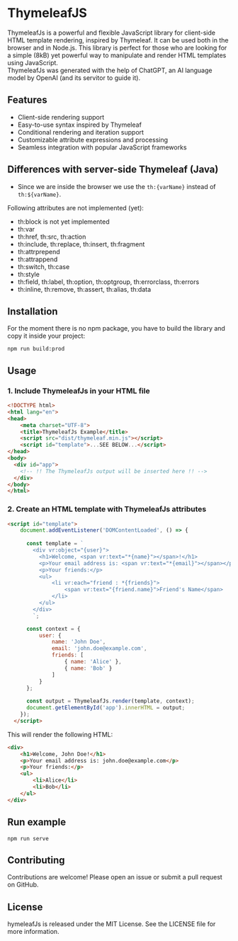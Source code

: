 # ThymeleafJS 

ThymeleafJs is a powerful and flexible JavaScript library for client-side HTML template rendering, inspired by Thymeleaf. 
It can be used both in the browser and in Node.js.
This library is perfect for those who are looking for a simple (8kB) yet powerful way to manipulate and render HTML templates using JavaScript.  
ThymeleafJs was generated with the help of ChatGPT, an AI language model by OpenAI (and its servitor to guide it).

## Features

- Client-side rendering support
- Easy-to-use syntax inspired by Thymeleaf
- Conditional rendering and iteration support
- Customizable attribute expressions and processing
- Seamless integration with popular JavaScript frameworks

## Differences with server-side Thymeleaf (Java)  

- Since we are inside the browser we use the `th:{varName}` instead of `th:${varName}`.

Following attributes are not implemented (yet):  

- th:block is not yet implemented 
- th:var
- th:href, th:src, th:action
- th:include, th:replace, th:insert, th:fragment
- th:attrprepend
- th:attrappend
- th:switch, th:case
- th:style
- th:field, th:label, th:option, th:optgroup, th:errorclass, th:errors
- th:inline, th:remove, th:assert, th:alias, th:data

## Installation

For the moment there is no npm package, you have to build the library and copy it inside your project:  

`npm run build:prod`

## Usage  

### 1. Include ThymeleafJs in your HTML file

``` html
<!DOCTYPE html>
<html lang="en">
<head>
    <meta charset="UTF-8">
    <title>ThymeleafJs Example</title>
    <script src="dist/thymeleaf.min.js"></script>
    <script id="template">...SEE BELOW...</script>
</head>
<body>
  <div id="app">
    <!-- !! The ThymeleafJs output will be inserted here !! -->
  </div>
</body>
</html>
```

### 2. Create an HTML template with ThymeleafJs attributes

``` html
<script id="template">
    document.addEventListener('DOMContentLoaded', () => {
      
      const template = `
        <div vr:object="{user}">
          <h1>Welcome, <span vr:text="*{name}"></span>!</h1>
          <p>Your email address is: <span vr:text="*{email}"></span></p>
          <p>Your friends:</p>
          <ul>
              <li vr:each="friend : *{friends}">
                  <span vr:text="{friend.name}">Friend's Name</span>
              </li>
          </ul>
        </div>
        `;

      const context = {
          user: {
              name: 'John Doe',
              email: 'john.doe@example.com',
              friends: [
                  { name: 'Alice' },
                  { name: 'Bob' }
              ]
          }
      };
      
      const output = ThymeleafJs.render(template, context);
      document.getElementById('app').innerHTML = output;
    });
  </script>
```

This will render the following HTML:  

``` html
<div>
    <h1>Welcome, John Doe!</h1>
    <p>Your email address is: john.doe@example.com</p>
    <p>Your friends:</p>
    <ul>
        <li>Alice</li>
        <li>Bob</li>
    </ul>
</div>
```


## Run example  

`npm run serve`

## Contributing

Contributions are welcome! Please open an issue or submit a pull request on GitHub.

## License  

hymeleafJs is released under the MIT License. See the LICENSE file for more information.




